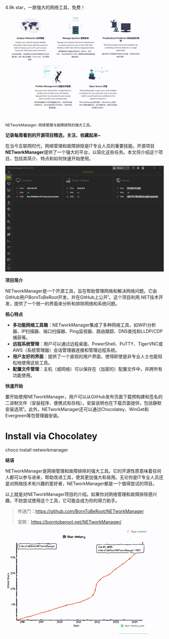 4.9k star，一款强大的网络工具，免费！

![](image-1.png)

<small>NETworkManager: 网络管理与故障排除的强大工具。</small>  

**记录每周看到的开源项目精选，关注、收藏起来~**  

在当今互联网时代，网络管理和故障排除是IT专业人员的重要技能。开源项目**NETworkManager**提供了一个强大的平台，以简化这些任务。本文将介绍这个项目，包括其简介、特点和如何快速开始使用。

![](preview.gif)

**项目简介**

NETworkManager是一个开源工具，旨在帮助管理网络和解决网络问题。它由GitHub用户BornToBeRoot开发，并在GitHub上公开¹。这个项目利用.NET技术开发，提供了一个统一的界面来分析和排除网络和系统问题。

**核心特点**

- **多功能网络工具箱**：NETworkManager集成了多种网络工具，如WiFi分析器、IP扫描器、端口扫描器、Ping监视器、路由跟踪、DNS查找和LLDP/CDP捕获等。
- **远程系统管理**：用户可以通过远程桌面、PowerShell、PuTTY、TigerVNC或AWS（系统管理器）会话管理器连接和管理远程系统。
- **用户友好的界面**：提供了一个直观的用户界面，使得即使是非专业人士也能轻松地使用这些工具。
- **配置文件管理**：主机（或网络）可以保存在（加密的）配置文件中，并跨所有功能使用。

**快速开始**

要开始使用NETworkManager，用户可以从GitHub发布页面下载预构建和签名的二进制文件（安装程序、便携式和存档）。安装说明也在下载页面提供，包括静默安装选项¹。此外，NETworkManager还可以通过Chocolatey、WinGet和Evergreen等包管理器安装。

# Install via Chocolatey
choco install networkmanager



**结语**

NETworkManager是网络管理和故障排除的强大工具。它的开源性质意味着任何人都可以参与进来，帮助改进工具，使其更加强大和易用。无论你是IT专业人员还是对网络技术有兴趣的爱好者，NETworkManager都是一个值得尝试的项目。

以上就是对NETworkManager项目的介绍。如果你对网络管理和故障排除感兴趣，不妨尝试使用这个工具，它可能会成为你的得力助手。

>传送门：https://github.com/BornToBeRoot/NETworkManager
>
>官网：https://borntoberoot.net/NETworkManager/



![github star](image.png)